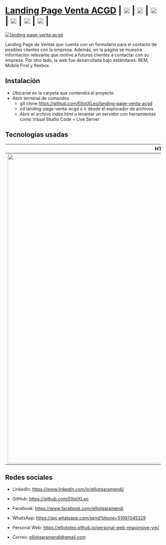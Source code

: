 # [Landing Page Venta ACGD](https://elliotxleo.github.io/landing-page-venta-acgd/) | [<img src="https://image.flaticon.com/icons/png/512/174/174857.png" height="20"/>](https://www.linkedin.com/in/elliotgaramendi/) | [<img src="https://image.flaticon.com/icons/png/512/733/733553.png" height="20"/>](https://github.com/ElliotXLeo) | [<img src="https://image.flaticon.com/icons/png/512/145/145802.png" height="20"/>](https://www.facebook.com/elliotgaramendi) | [<img src="https://image.flaticon.com/icons/png/512/1384/1384055.png" height="20"/>](https://api.whatsapp.com/send?phone=51997045329) | [<img src="https://image.flaticon.com/icons/png/512/975/975645.png" height="20"/>](https://elliotxleo.github.io/personal-web-responsive-ym/) | [<img src="https://image.flaticon.com/icons/png/512/5439/5439199.png" height="20"/>](mailto:elliotgaramendi@gmail.com) | 

[![landing-page-venta-acgd](https://i.postimg.cc/KYmkB58m/landing-page-venta-acgd.png)](https://elliotxleo.github.io/landing-page-venta-acgd)

Landing Page de Ventas que cuenta con un formulario para el contacto de posibles clientes con la empresa. Además, en la página se muestra información relevante que motive a futuros clientes a contactar con su empresa. Por otro lado, la web fue desarrollada bajo estándares: BEM, Mobile First y flexbox.

## Instalación
- Ubicarse en la carpeta que contendrá el proyecto
- Abrir terminal de comandos
  - git clone https://github.com/ElliotXLeo/landing-page-venta-acgd
  - cd landing-page-venta-acgd o ir desde el explorador de archivos
  - Abrir el archivo index.html o levantar un servidor con herramientas como Visual Studio Code + Live Server

## Tecnologías usadas
| HTML | CSS |
| --- | --- |
| <img src="https://javier-rodriguez.vercel.app/img/logos/html-5.svg" width="1000"/> | <img src="https://upload.wikimedia.org/wikipedia/commons/thumb/3/3d/CSS.3.svg/1200px-CSS.3.svg.png" width="1000"/> |

## Redes sociales
- LinkedIn: https://www.linkedin.com/in/elliotgaramendi/

- GitHub: https://github.com/ElliotXLeo

- Facebook: https://www.facebook.com/elliotgaramendi

- WhatsApp: https://api.whatsapp.com/send?phone=51997045329

- Personal Web: https://elliotxleo.github.io/personal-web-responsive-ym/

- Correo: elliotgaramendi@gmail.com
